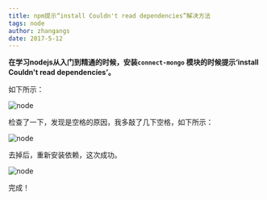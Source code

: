 ```yaml
---
title: npm提示“install Couldn't read dependencies”解决方法
tags: node
author: zhangangs
date: 2017-5-12
---
```

**在学习nodejs从入门到精通的时候，安装`connect-mongo` 模块的时候提示‘install Couldn't read dependencies’。**

如下所示：

![node](http://oxi2boc62.bkt.clouddn.com/5-12-01.png)

检查了一下，发现是空格的原因，我多敲了几下空格，如下所示：

![node](http://oxi2boc62.bkt.clouddn.com/5-12-02.png)

去掉后，重新安装依赖，这次成功。

![node](http://oxi2boc62.bkt.clouddn.com/5-12-03.png)

完成！